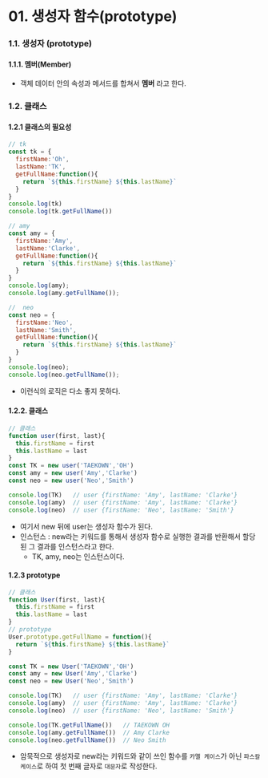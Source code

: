 # 01. 생성자 함수(prototype)

### 1.1. 생성자 (prototype)

#### 1.1.1. 멤버(Member)

- 객체 데이터 안의 속성과 메서드를 합쳐서 **멤버** 라고 한다.


### 1.2. 클래스

#### 1.2.1 클래스의 필요성

```js
// tk
const tk = {
  firstName:'Oh',
  lastName:'TK',
  getFullName:function(){
    return `${this.firstName} ${this.lastName}`
  }
}
console.log(tk)
console.log(tk.getFullName())

// amy
const amy = {
  firstName:'Amy',
  lastName:'Clarke',
  getFullName:function(){
    return `${this.firstName} ${this.lastName}`
  }
}
console.log(amy);
console.log(amy.getFullName());

//  neo
const neo = {
  firstName:'Neo',
  lastName:'Smith',
  getFullName:function(){
    return `${this.firstName} ${this.lastName}`
  }
}
console.log(neo);
console.log(neo.getFullName());

```

- 이런식의 로직은 다소 좋지 못하다.

#### 1.2.2. 클래스 

```js
// 클래스
function user(first, last){
  this.firstName = first
  this.lastName = last
}
const TK = new user('TAEKOWN','OH')
const amy = new user('Amy','Clarke')
const neo = new user('Neo','Smith')

console.log(TK)   // user {firstName: 'Amy', lastName: 'Clarke'}
console.log(amy)  // user {firstName: 'Amy', lastName: 'Clarke'}
console.log(neo)  // user {firstName: 'Neo', lastName: 'Smith'}
```
- 여기서 new 뒤에 user는 생성자 함수가 된다.
- 인스턴스 : new라는 키워드를 통해서 생성자 함수로 실행한 결과를 반환해서 할당 된 그 결과를 인스턴스라고 한다.
    - TK, amy, neo는 인스턴스이다.


#### 1.2.3 prototype

```js
// 클래스
function User(first, last){
  this.firstName = first
  this.lastName = last
}
// prototype
User.prototype.getFullName = function(){
  return `${this.firstName} ${this.lastName}`
}

const TK = new User('TAEKOWN','OH')
const amy = new User('Amy','Clarke')
const neo = new User('Neo','Smith')

console.log(TK)   // user {firstName: 'Amy', lastName: 'Clarke'}
console.log(amy)  // user {firstName: 'Amy', lastName: 'Clarke'}
console.log(neo)  // user {firstName: 'Neo', lastName: 'Smith'}

console.log(TK.getFullName())   // TAEKOWN OH
console.log(amy.getFullName())  // Amy Clarke
console.log(neo.getFullName())  // Neo Smith
```

- 암묵적으로 생성자로 new라는 키워드와 같이 쓰인 함수를 `카멜 케이스`가 아닌 `파스칼 케이스`로 하여 첫 번째 글자로 `대문자`로 작성한다.